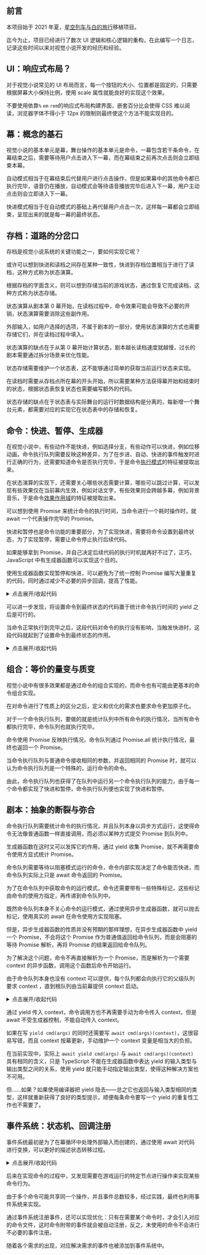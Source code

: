 ## 前言

本项目始于 2021 年夏，[星空列车与白的旅行](https://cusky.tk/webgal/hoshizora/)移植项目。

迄今为止，项目已经进行了数次 UI 逻辑和核心逻辑的重构，在此编写一个日志，记录这些时间以来对视觉小说开发的经历和经验。

## UI：响应式布局？

对于视觉小说常见的 UI 布局而言，每一个按钮的大小、位置都是固定的，只需要根据屏幕大小保持比例，使用 scale 属性就能良好的实现这个效果。

不要使用依靠`%` `em` `rem`的响应式布局构建界面，嵌套百分比会使得 CSS 难以阅读，浏览器字体不得小于 12px 的限制则最终使这个方法不能实现目的。

## 幕：概念的基石

视觉小说的基本单元是幕，舞台操作的基本单元是命令，一幕包含若干条命令，在幕结束之后，需要等待用户点击进入下一幕，而在幕结束之前再次点击则会立即结束本幕。

自动模式相当于在幕结束后代替用户进行点击操作，但是如果幕中的其他命令都已执行完毕，语音仍在播放，自动模式会等待语音播放完毕后进入下一幕，用户主动点击则会立即进入下一幕。

快进模式相当于在自动模式的基础上再代替用户点击一次，这样每一幕都会立即结束，呈现出来的就是每一幕的最终状态。

## 存档：道路的分岔口

存档是视觉小说系统的关键功能之一，要如何实现它呢？

或许可以想到快进和读档之间存在某种一致性，快进到存档位置相当于进行了读档，这种方式称为状态演算。

根据存档的字面含义，则可以想到存储当前的游戏状态，通过恢复它完成读档，这种方式称为状态存储。

状态演算从剧本第 0 幕开始，在读档过程中，命令效果可能会导致不必要的开销，状态演算需要消除这些副作用。

外部输入，如用户选择的选项，不属于剧本的一部分，使用状态演算的方式也需要存储它们，并在读档过程中填入。

状态演算的缺点在于从第 0 幕开始计算状态，剧本越长读档速度就越慢，过长的剧本需要通过拆分场景来优化性能。

状态存储需要维护一个状态表，这不能够通过简单的获取当前运行状态来实现。

在读档时需要从存档点所在幕的开头开始，所以需要某种方法获得幕开始和结束时的状态，根据状态表恢复状态也需要编写额外的代码。

状态存储的缺点在于状态表与实际舞台的运行时数据结构是分离的，每新增一个舞台元素，都需要对应的实现它在状态表中的存储和恢复。

## 命令：快进、暂停、生成器

在视觉小说中，有些动作不能快进，例如选择分支，有些动作可以快进，例如位移动画，命令执行队列需要反映这种差异，为了在步进、自动、快进的事件触发时进行正确的行为，还需要知道命令是否执行完毕，于是命令[执行模式](/extend/script.html#实现命令)的特征被提取出来。

在状态演算的实现下，还需要关心哪些状态需要计算，哪些可以跳过计算，可以发现有些效果仅在当前幕内生效，例如对话文字，有些效果则会跨越多幕，例如背景音乐，于是命令[效果作用域](/extend/script.html#性能优化)的特征被提取出来。

可以想到使用 Promise 来统计命令的执行时间，当命令进行一个耗时操作时，就 await 一个代表操作完毕的 Promise。

快进和暂停也是命令功能的重要部分，为了实现快进，需要将命令设置到最终状态，为了实现暂停，需要让命令停止执行后续代码。

如果能够拿到 Promise，并自己决定后续代码的执行时机就再好不过了，正巧，JavaScript 中有生成器函数可以实现这个目的。

使用生成器函数实现暂停和快进，可以避免为了统一控制 Promise 编写大量重复的代码，同时通过减少不必要的异步回调，提高了性能。

<details>
<summary>点击展开/收起代码</summary>

```ts
// Dynamic核心函数,实现了同步/异步转换
async function runGenerator<TRetrun>(
    generator: Generator<Promise<unknown>, TRetrun, void>,
    { rush, stop }: { rush: Promise<unknown>, stop: Promise<unknown> }
): Promise<TRetrun | undefined> {
    let flag: 'Normal' | 'Rush' | 'Stop' = 'Normal'

    while (true) {
        if (flag === 'Stop') return new Promise(noop)
        const { value, done } = generator.next()
        if (!done) {
            if (flag !== 'Rush') {
                flag = await Promise.race([
                    value.then(() => 'Normal' as const),
                    rush.then(() => 'Rush' as const),
                    stop.then(() => 'Stop' as const)
                ])
            }
        } else return value
    }
}
```

</details>

可以进一步发现，将设置命令到最终状态的代码置于统计命令执行时间的 yield 之后是可行的。

当命令正常执行到完毕之后，这段代码对命令的执行没有影响，当触发快进时，这段代码就起到了设置命令到最终状态的作用。

<details>
<summary>点击展开/收起代码</summary>

```ts
yield sequence.finished
sequence.seek(sequence.duration)
```

</details>

## 组合：等价的量变与质变

视觉小说中有很多效果都是通过命令的组合实现的，而命令也有可能由更基本的命令组合实现。

在对命令进行了性质上的区分之后，定义和优化的需求也要求命令更加原子化。

对于一个命令执行队列，要做的就是统计队列中所有命令的执行情况，当所有命令都执行完毕，命令队列也就执行完毕。

命令使用 Promise 反映执行情况，命令队列通过 Promise.all 统计执行情况，最终也返回一个 Promise。

当命令执行队列与普通命令接收相同的参数，并返回相同的 Promise 时，就可以认为命令执行队列是一个特殊的，运行命令的命令。

由此，命令执行队列也获得了在队列中运行另一个命令执行队列的能力，由于每一个命令都实现了快进和暂停，命令执行队列便也实现了快进和暂停。

## 剧本：抽象的断裂与弥合

命令执行队列需要统计命令的执行情况，并且队列本身以异步方式运行，这使得命令无法像普通函数一样直接调用，而必须以某种方式提交 Promise 到队列中。

生成器函数在这时又可以发挥它的作用，通过 yield 收集 Promise，就不再需要命令使用方显式统计 Promise。

命令队列需要等待以阻塞模式运行的命令，命令内部实现决定了命令能否快进，而命令队列实际上只是 await 命令返回的 Promise。

为了在命令队列中获取命令的运行模式，命令还需要带有一些特殊标记，这些标记由命令的使用方指定，再传递到命令队列中。

既然命令队列本身不关心命令的运行模式，通过使用异步生成器函数，就可以抛去标记，使用真实的 await 在命令使用方实现阻塞。

但是，异步生成器函数的性质并没有预期的那样理想，在异步生成器函数中 yield 一个 Promise，不会将这个 Promise 作为普通值返回给命令队列，而是会阻塞的等待 Promise 解析，再将 Promise 的结果返回给命令队列。

为了解决这个问题，命令不再直接解析为一个 Promise，而是解析为一个需要 context 的异步函数，调用这个函数后命令开始运行。

由于命令队列本身也没有 context 可以提供，每个队列都会向执行它的父级队列要求 context ，直到根队列由当前幕提供 context 启动。

<details>
<summary>点击展开/收起代码</summary>

```ts
type StandardResolvedCommand<R> = Function1<GameRuntimeContext, Promise<R>>
type GameFragmentGenerator<R> = AsyncGenerator<StandardResolvedCommand<unknown>, R, unknown>
type GameFragment<R> = Function1<GameRuntimeContext, GameFragmentGenerator<R>>
function Fork<R>(fn: GameFragment<R>): StandardResolvedCommand<R> {
    return async (context) => {
        const generator = fn(context)
        const arr = Array<Promise<unknown>>()
        while (true) {
            const { value, done } = await generator.next(arr.slice(-1)[0])
            if (done) return Promise.all(arr).then(() => value)
            else arr.push(value(context))
        }
    }
}
```

</details>

通过 yield 传入 context，命令调用方也不再需要手动为命令传入 context，但是 await 不受生成器控制，不能自动传入 context。

如果在写 `yield cmd(args)` 的同时还需要写 `await cmd(args)(context)`，这很容易写错，而且 context 按幕更新，手动维护一个 context 变量是相当大的负担。

在当前实现中，实际上 `await yield cmd(args)` 与 `await cmd(args)(context)` 具有相同的含义，只是 TypeScript 不能在生成器函数中表达 yield 的输入类型与输出类型之间的关系，使用 yield 就只能手动指定输出类型，使得这种解决方案也不可用。

但……如果？如果使用编译器把 yield 隐去——总之它也返回与输入类型相同的类型，这样就重新获得了良好的类型提示，顺便每条命令要写一个 yield 的重复性工作也不需要了。

## 事件系统：状态机、回调注册

事件系统最初是为了在幕循环中处理外部输入而创建的，通过使用 await 对代码进行变换，可以更好的描述状态转移过程。

<details>
<summary>点击展开/收起代码</summary>

```ts
async function ActLoop(this: StarNightInstance) {
    // 等待游戏开始事件
    await this.GameEvents.onStart()
    // 不能在开始前结束游戏
    const onGameStop = this.GameEvents.onStop()
    while (true) {
        // 如果用户离开游戏界面,等待用户回来
        if (!this.isGameVisible()) await this.GameEvents.onActiveChange()
        // 开始运行命令队列
        await Fork(value)(context)
        if (this.state.isFast()) {
            // 在快进状态下等待一段时间
            await delay(this.context.config.fastreadspeed())
        } else if (this.state.isAuto()) {
            // 等待额外计时后再等待一段时间，之后如果还处于自动模式则resolve，否则继续等待自动事件
            const onAutoNext = Promise.resolve(output.extime())
                .then(() => delay(this.context.config.autoreadspeed()))
                .then(() => (!this.state.isAuto() ? this.ClickEvents.onAuto() : Promise.resolve()))
            // 在自动状态下等待步进、快进事件和 onAutoNext
            await Promise.race([this.ClickEvents.onStep(), onAutoNext, this.ClickEvents.onFast()])
        } else {
            // 在普通状态下等待步进、自动、快进事件
            await Promise.race([this.ClickEvents.onStep(), this.ClickEvents.onAuto(), this.ClickEvents.onFast()])
        }
        // 游戏实例已销毁时退出
        if (await PromiseX.isSettled(onGameStop)) return
    }
}

```

</details>

后来在实现命令的过程中，又发现需要在游戏运行的特定节点进行操作来实现某些命令行为。

由于多个命令可能共享同一个操作，并且事件总数较多，经过实践，最终也利用事件系统来实现。

通过事件系统注册事件，还可以实现优化：只有在需要某个命令时，才会引入对应的命令文件，这时命令附带的事件就会被自动注册，反之，未使用的命令不会进行不必要的事件注册。

随着各个需求的出现，对应解决需求的事件也被添加到事件系统中。
